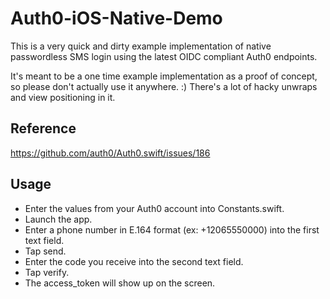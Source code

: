 # Auth0-iOS-Native-Demo

This is a very quick and dirty example implementation of native passwordless SMS login using the latest OIDC compliant Auth0 endpoints.

It's meant to be a one time example implementation as a proof of concept, so please don't actually use it anywhere. :) There's a lot of hacky unwraps and view positioning in it.

## Reference
https://github.com/auth0/Auth0.swift/issues/186

## Usage
* Enter the values from your Auth0 account into Constants.swift.
* Launch the app.
* Enter a phone number in E.164 format (ex: +12065550000) into the first text field.
* Tap send.
* Enter the code you receive into the second text field.
* Tap verify.
* The access_token will show up on the screen.